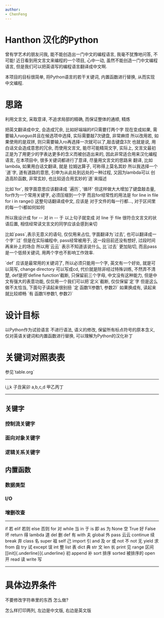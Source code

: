 ```yaml
---
author:
- ChenFeng
---
```


Hanthon 汉化的Python
====================

曾有学艺术的朋友问我, 能不能创造出一门中文的编程语言, 我毫不犹豫地问答,
不可能! 近日看到用文言文来编程的一个项目, 心中一动,
虽然不能创造一门中文编程语言,
但是我们可以把英语写的编程语言翻译成中文啊.

本项目的目标很简单, 将Python语言的若干关键词, 内置函数进行替换,
从而实现中文编程.

思路
====

利用文言文, 采取意译, 不追求局部的精确, 而保证整体的通顺, 精炼

把英文翻译成中文, 会造成冗余, 比如好端端的if只需要打两个字 现在变成如果,
需要输入ruoguo并且在候选项中选择, 实际需要敲7次键盘, 非常麻烦
所以改用若, 如果使用的是双拼,
则只需要输入ro再选择一次就可以了,敲击键盘3次 也就是说,
用白话文会造成意思的冗余, 而使用文言文, 能尽可能精简文字, 实际上,
文言文最初正是为了用更少的字表达更多的含义而被创造出来的,
因此非常适合用来汉化编程语言, 在本项目中, 很多关键词都进行了意译,
尽量用文言文的思路来 翻译, 比如lambda, 如果用白话文翻译, 就是
拉姆达算子, 可称得上莫名其妙 所以我选择一个\`道\`字, 道有道路的意思,
引申为从此处到远处的一种过程, 又因为lambda可以 创造高阶函数, 非常玄妙,
也比较适合用玄妙的\`道\`来描述

比如\`for\`, 按字面意思应该翻译成 \`遍历\`, \'循环\'
但这样做大大增加了键盘敲击量, for作为一个常用关键字, 必须压缩到一个字
而且for经常性的用法是 for line in file for i in range()
这整句话翻译成中文, 应该是 对于文件的每一行都...,
对于区间里的每一个i都如何如何

所以我设计成 for -- 对 in -- 于 以上句子就变成 对 line 于 file
很符合文言文的状语后置, 相信经常读文言文的同学应该会感到亲切

比如\`pass\`,表示无意义的语句, 仅仅用来占位, 字面翻译为\`过去\',
也可以翻译成一个字\'\`过\` 但是在实际编程中, pass经常被用于,
这一段目前还没有想好, 过段时间再来补上的场合 所以用\`云云\`
表示不知道该说什么, 比\`过去\` 更加贴切, 而且pass是一个低频关键词,
用两个字也不影响工作效率.

\`def\` 应该是最常用的关键词了, 所以必须只能用一个字, 英文有一个好处,
就是可以简写, change directory 可以写成cd, 代价就是除非经过特殊训练,
不然弄不清楚, def是把\'define function\'截断, 只保留前三个字母,
中文没有这种能力, 但是中文有强大的表意功能,
仅仅用一个我们可以把\`定义\`截断, 仅仅保留\`定\`字 但是这么做不太恰当,
下面句子读起来很别扭 \`定 函数1(参数1, 参数2)\` 如果换成有,
读起来就比较顺畅 \`有 函数1(参数1, 参数2)\`

设计目标
========

以Python作为试验语言 不进行语法, 语义的修改, 保留所有标点符号的原本含义,
仅对英语关键词和内置函数进行替换, 可以理解为Python的汉化补丁

关键词对照表表
==============

参见\`table.org\`

  --------- ----------
  i,j,k     子丑寅卯
  a,b,c,d   甲乙丙丁
  --------- ----------

关键字
------

### 控制流关键字

### 面向对象关键字

### 逻辑关系关键字

内置函数
--------

### 数据类型

### I/O

### 增删改查

  ---------------------------------- ----------
  if                                 若
  elif                               若则
  else                               否则
  for                                对
  while                              当
  in                                 于
  is                                 即
  as                                 为
  None                               空
  True                               好
  False                              坏
  return                             得
  lambda                             道
  del                                删
  def                                有
  with                               夫
  global                             外
  pass                               云云
  continue                           续
  break                              弃
  class                              名
  super                              祖
  self                               己
  import                             引
  and                                及
  or                                 或
  not                                不
  not                                无
  yield                              求
  from                               自
  try                                试
  except                             误
  int                                整
  list                               表
  dict                               典
  str                                文
  len                                长
  print                              见
  range                              区间
  [[init]{.underline}]{.underline}   初
  append                             补
  sort                               排序
  sorted                             被排序的
  open                               开
  read                               读
  write                              写
  ---------------------------------- ----------

具体边界条件
============

不要修改字符串里的东西 怎么做?

怎么样打印两列, 左边是中文版, 右边是英文版
